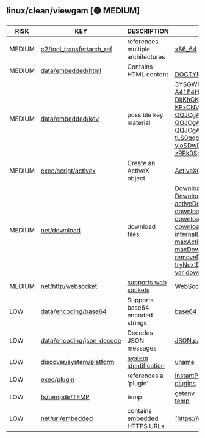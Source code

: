 ## linux/clean/viewgam [🟡 MEDIUM]

|  RISK  |                                                                    KEY                                                                     |                                 DESCRIPTION                                 |                                                                                                                                                                                                                                                                                                                                                                                                                                                                                                                                                                                                                                                                                                                                                                                                                                                                                                                                                                                                                                                                                                                                                                                                                                                             EVIDENCE                                                                                                                                                                                                                                                                                                                                                                                                                                                                                                                                                                                                                                                                                                                                                                                                                                                                                                                                                                                                                                                                                                                                                                                                                                                             |
|--------|--------------------------------------------------------------------------------------------------------------------------------------------|-----------------------------------------------------------------------------|----------------------------------------------------------------------------------------------------------------------------------------------------------------------------------------------------------------------------------------------------------------------------------------------------------------------------------------------------------------------------------------------------------------------------------------------------------------------------------------------------------------------------------------------------------------------------------------------------------------------------------------------------------------------------------------------------------------------------------------------------------------------------------------------------------------------------------------------------------------------------------------------------------------------------------------------------------------------------------------------------------------------------------------------------------------------------------------------------------------------------------------------------------------------------------------------------------------------------------------------------------------------------------------------------------------------------------------------------------------------------------------------------------------------------------------------------------------------------------------------------------------------------------------------------------------------------------------------------------------------------------------------------------------------------------------------------------------------------------------------------------------------------------------------------------------------------------------------------------------------------------------------------------------------------------------------------------------------------------------------------------------------------------------------------------------------------------------------------------------------------------------------------------------------------------------------------------------------------------------------------------------------------------------------------------------------------------------------------------------------------------------------------------------------------------------------------------------------------------------------------------------------------------|
| MEDIUM | [c2/tool_transfer/arch_ref](https://github.com/chainguard-dev/malcontent/blob/main/rules/c2/tool_transfer/arch_ref.yara#multiple_arch_ref) | references multiple architectures                                           | [x86_64](https://github.com/search?q=x86_64&type=code)                                                                                                                                                                                                                                                                                                                                                                                                                                                                                                                                                                                                                                                                                                                                                                                                                                                                                                                                                                                                                                                                                                                                                                                                                                                                                                                                                                                                                                                                                                                                                                                                                                                                                                                                                                                                                                                                                                                                                                                                                                                                                                                                                                                                                                                                                                                                                                                                                                                                           |
| MEDIUM | [data/embedded/html](https://github.com/chainguard-dev/malcontent/blob/main/rules/data/embedded/embedded-html.yara#html)                   | Contains HTML content                                                       | [<html>](https://github.com/search?q=%3Chtml%3E&type=code)<br>[DOCTYPE html](https://github.com/search?q=DOCTYPE+html&type=code)                                                                                                                                                                                                                                                                                                                                                                                                                                                                                                                                                                                                                                                                                                                                                                                                                                                                                                                                                                                                                                                                                                                                                                                                                                                                                                                                                                                                                                                                                                                                                                                                                                                                                                                                                                                                                                                                                                                                                                                                                                                                                                                                                                                                                                                                                                                                                                                                 |
| MEDIUM | [data/embedded/key](https://github.com/chainguard-dev/malcontent/blob/main/rules/data/embedded/key.yara#generic_key_48_192)                | possible key material                                                       | [3YSGWRRmjhEETAJfIgMFCnAKM0KDV4EEEAQLiF18TAYNXDaSe3x6mjidN1s3IQAh](https://github.com/search?q=3YSGWRRmjhEETAJfIgMFCnAKM0KDV4EEEAQLiF18TAYNXDaSe3x6mjidN1s3IQAh&type=code)<br>[A41E4H4OhkOipXwBElYITDAckFEOBgMQ3arkMkUBdxIUGZpEb7kaQBRlASPg0FQQHAbEEMGDSVEAA1QBhAED1E0NgwFAooCDWljaQIQCE5qMHcNhCkjIQAh](https://github.com/search?q=A41E4H4OhkOipXwBElYITDAckFEOBgMQ3arkMkUBdxIUGZpEb7kaQBRlASPg0FQQHAbEEMGDSVEAA1QBhAED1E0NgwFAooCDWljaQIQCE5qMHcNhCkjIQAh&type=code)<br>[DkKhGKh4ZCtCyZGo6F6iYYPAqFgYy02xkSaLEMV34tELyRYNEsCQyHlvWkGCzsPgMCEAY7Cg04Uk48LAsDhRA8MVQPEF0GAgqYYwSRlycNcWskCkApIyEAOwAAAAAAAAAAAA](https://github.com/search?q=DkKhGKh4ZCtCyZGo6F6iYYPAqFgYy02xkSaLEMV34tELyRYNEsCQyHlvWkGCzsPgMCEAY7Cg04Uk48LAsDhRA8MVQPEF0GAgqYYwSRlycNcWskCkApIyEAOwAAAAAAAAAAAA&type=code)<br>[KPxCNVsSMRgBsiClWrLTSWFoIQZHl6pleBh6suxKMIhlvzbAwkBWfFWrBQTxNLq2RG2yhSUkDs2b63AYDAoJXAcFRwADeAkJDX0AQCsEfAQMDAIPBz0rCgcxky0JRWE1AmwpKyEAIfkECQoAAAAsAAAAABAAEAAABXkgIAICKZzkqJ4nQZxLqZKv4NqNLKK2](https://github.com/search?q=KPxCNVsSMRgBsiClWrLTSWFoIQZHl6pleBh6suxKMIhlvzbAwkBWfFWrBQTxNLq2RG2yhSUkDs2b63AYDAoJXAcFRwADeAkJDX0AQCsEfAQMDAIPBz0rCgcxky0JRWE1AmwpKyEAIfkECQoAAAAsAAAAABAAEAAABXkgIAICKZzkqJ4nQZxLqZKv4NqNLKK2&type=code)<br>[QQJCgAAACwAAAAAEAAQAAAFdSAgAgIpnOSonmxbqiThCrJKEHFbo8JxDDOZYFFb](https://github.com/search?q=QQJCgAAACwAAAAAEAAQAAAFdSAgAgIpnOSonmxbqiThCrJKEHFbo8JxDDOZYFFb&type=code)<br>[QQJCgAAACwAAAAAEAAQAAAFdiAgAgLZNGU5joQhCEjxIssqEo8bC9BRjy9Ag7GILQ4QEoE0gBAEBcOpcBA0DoxSK](https://github.com/search?q=QQJCgAAACwAAAAAEAAQAAAFdiAgAgLZNGU5joQhCEjxIssqEo8bC9BRjy9Ag7GILQ4QEoE0gBAEBcOpcBA0DoxSK&type=code)<br>[QQJCgAAACwAAAAAEAAQAAAFeSAgAgIpnOSoLgxxvqgKLEcCC65KEAByKK8cSpA4DAiHQ](https://github.com/search?q=QQJCgAAACwAAAAAEAAQAAAFeSAgAgIpnOSoLgxxvqgKLEcCC65KEAByKK8cSpA4DAiHQ&type=code)<br>[tLS0qqqqgAAAAAAAAAAAAAAAAAAAAAAAAAAAAAAAAAAAAAAAAAAAAAAAAAAAAAAAAAAACH](https://github.com/search?q=tLS0qqqqgAAAAAAAAAAAAAAAAAAAAAAAAAAAAAAAAAAAAAAAAAAAAAAAAAAAAAAAAAAACH&type=code)<br>[yioSDwDJyLKsXoHFQxBSHAoAAFBhqtMJg8DgQBgfrEsJAEAg4YhZIEiwgKtHiMBgtpg3wbUZXGO7kOb1MUKRFMysCChAoggJCIg0GC2aNe4gqQldfL4l](https://github.com/search?q=yioSDwDJyLKsXoHFQxBSHAoAAFBhqtMJg8DgQBgfrEsJAEAg4YhZIEiwgKtHiMBgtpg3wbUZXGO7kOb1MUKRFMysCChAoggJCIg0GC2aNe4gqQldfL4l&type=code)<br>[zRPk0SgJEgfIvbAdIAQLCAYlCj4DBw0IBQsMCjIqBAcPAooCBg9pKgsJLwUFOhCZKyQDA3YqIQAh](https://github.com/search?q=zRPk0SgJEgfIvbAdIAQLCAYlCj4DBw0IBQsMCjIqBAcPAooCBg9pKgsJLwUFOhCZKyQDA3YqIQAh&type=code) |
| MEDIUM | [exec/script/activex](https://github.com/chainguard-dev/malcontent/blob/main/rules/exec/script/activex.yara#ActiveXObject)                 | Create an ActiveX object                                                    | [ActiveXObject](https://github.com/search?q=ActiveXObject&type=code)                                                                                                                                                                                                                                                                                                                                                                                                                                                                                                                                                                                                                                                                                                                                                                                                                                                                                                                                                                                                                                                                                                                                                                                                                                                                                                                                                                                                                                                                                                                                                                                                                                                                                                                                                                                                                                                                                                                                                                                                                                                                                                                                                                                                                                                                                                                                                                                                                                                             |
| MEDIUM | [net/download](https://github.com/chainguard-dev/malcontent/blob/main/rules/net/download/download.yara#download)                           | download files                                                              | [Download manager stalled](https://github.com/search?q=Download+manager+stalled&type=code)<br>[DownloadManager](https://github.com/search?q=DownloadManager&type=code)<br>[activeDownloads](https://github.com/search?q=activeDownloads&type=code)<br>[downloadCount--](https://github.com/search?q=downloadCount--&type=code)<br>[downloadStartTimer](https://github.com/search?q=downloadStartTimer&type=code)<br>[downloading](https://github.com/search?q=downloading&type=code)<br>[internalDownloadCount-](https://github.com/search?q=internalDownloadCount-&type=code)<br>[maxActiveDownloads](https://github.com/search?q=maxActiveDownloads&type=code)<br>[maxDownloads](https://github.com/search?q=maxDownloads&type=code)<br>[removeDownload](https://github.com/search?q=removeDownload&type=code)<br>[tryNextDownload](https://github.com/search?q=tryNextDownload&type=code)<br>[var downloadCallbacks](https://github.com/search?q=var+downloadCallbacks&type=code)                                                                                                                                                                                                                                                                                                                                                                                                                                                                                                                                                                                                                                                                                                                                                                                                                                                                                                                                                                                                                                                                                                                                                                                                                                                                                                                                                                                                                                                                                                                                             |
| MEDIUM | [net/http/websocket](https://github.com/chainguard-dev/malcontent/blob/main/rules/net/http/websocket.yara#websocket)                       | [supports web sockets](https://www.rfc-editor.org/rfc/rfc6455)              | [WebSocket](https://github.com/search?q=WebSocket&type=code)                                                                                                                                                                                                                                                                                                                                                                                                                                                                                                                                                                                                                                                                                                                                                                                                                                                                                                                                                                                                                                                                                                                                                                                                                                                                                                                                                                                                                                                                                                                                                                                                                                                                                                                                                                                                                                                                                                                                                                                                                                                                                                                                                                                                                                                                                                                                                                                                                                                                     |
| LOW    | [data/encoding/base64](https://github.com/chainguard-dev/malcontent/blob/main/rules/data/encoding/base64.yara#b64)                         | Supports base64 encoded strings                                             | [base64](https://github.com/search?q=base64&type=code)                                                                                                                                                                                                                                                                                                                                                                                                                                                                                                                                                                                                                                                                                                                                                                                                                                                                                                                                                                                                                                                                                                                                                                                                                                                                                                                                                                                                                                                                                                                                                                                                                                                                                                                                                                                                                                                                                                                                                                                                                                                                                                                                                                                                                                                                                                                                                                                                                                                                           |
| LOW    | [data/encoding/json_decode](https://github.com/chainguard-dev/malcontent/blob/main/rules/data/encoding/json-decode.yara#jsondecode)        | Decodes JSON messages                                                       | [JSON.parse](https://github.com/search?q=JSON.parse&type=code)                                                                                                                                                                                                                                                                                                                                                                                                                                                                                                                                                                                                                                                                                                                                                                                                                                                                                                                                                                                                                                                                                                                                                                                                                                                                                                                                                                                                                                                                                                                                                                                                                                                                                                                                                                                                                                                                                                                                                                                                                                                                                                                                                                                                                                                                                                                                                                                                                                                                   |
| LOW    | [discover/system/platform](https://github.com/chainguard-dev/malcontent/blob/main/rules/discover/system/platform.yara#uname)               | [system identification](https://man7.org/linux/man-pages/man1/uname.1.html) | [uname](https://github.com/search?q=uname&type=code)                                                                                                                                                                                                                                                                                                                                                                                                                                                                                                                                                                                                                                                                                                                                                                                                                                                                                                                                                                                                                                                                                                                                                                                                                                                                                                                                                                                                                                                                                                                                                                                                                                                                                                                                                                                                                                                                                                                                                                                                                                                                                                                                                                                                                                                                                                                                                                                                                                                                             |
| LOW    | [exec/plugin](https://github.com/chainguard-dev/malcontent/blob/main/rules/exec/plugin/plugin.yara#plugin)                                 | references a 'plugin'                                                       | [InstantPluginATXCtrl](https://github.com/search?q=InstantPluginATXCtrl&type=code)<br>[plugins](https://github.com/search?q=plugins&type=code)                                                                                                                                                                                                                                                                                                                                                                                                                                                                                                                                                                                                                                                                                                                                                                                                                                                                                                                                                                                                                                                                                                                                                                                                                                                                                                                                                                                                                                                                                                                                                                                                                                                                                                                                                                                                                                                                                                                                                                                                                                                                                                                                                                                                                                                                                                                                                                                   |
| LOW    | [fs/tempdir/TEMP](https://github.com/chainguard-dev/malcontent/blob/main/rules/fs/tempdir/TEMP.yara#temp)                                  | temp                                                                        | [getenv](https://github.com/search?q=getenv&type=code)<br>[temp](https://github.com/search?q=temp&type=code)                                                                                                                                                                                                                                                                                                                                                                                                                                                                                                                                                                                                                                                                                                                                                                                                                                                                                                                                                                                                                                                                                                                                                                                                                                                                                                                                                                                                                                                                                                                                                                                                                                                                                                                                                                                                                                                                                                                                                                                                                                                                                                                                                                                                                                                                                                                                                                                                                     |
| LOW    | [net/url/embedded](https://github.com/chainguard-dev/malcontent/blob/main/rules/net/url/embedded.yara#https_url)                           | contains embedded HTTPS URLs                                                | [https://github.com/x3dom/x3dom/tree/](https://github.com/x3dom/x3dom/tree/)                                                                                                                                                                                                                                                                                                                                                                                                                                                                                                                                                                                                                                                                                                                                                                                                                                                                                                                                                                                                                                                                                                                                                                                                                                                                                                                                                                                                                                                                                                                                                                                                                                                                                                                                                                                                                                                                                                                                                                                                                                                                                                                                                                                                                                                                                                                                                                                                                                                     |

